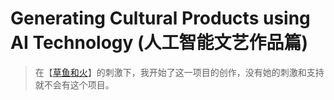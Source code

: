 # Generating Cultural Products using AI Technology (人工智能文艺作品篇)

> 在【[草鱼和火](https://github.com/suzy0223)】的刺激下，我开始了这一项目的创作，没有她的刺激和支持就不会有这个项目。

